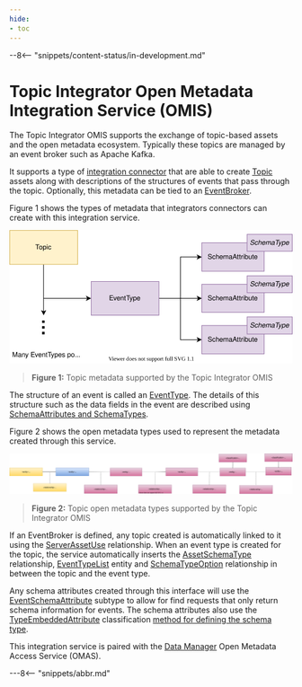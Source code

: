 ```yaml
---
hide:
- toc
---
```


<!-- SPDX-License-Identifier: CC-BY-4.0 -->
<!-- Copyright Contributors to the Egeria project. -->

--8<-- "snippets/content-status/in-development.md"

# Topic Integrator Open Metadata Integration Service (OMIS)

The Topic Integrator OMIS supports the exchange of topic-based assets and the open metadata ecosystem.
Typically these topics are managed by an event broker such as Apache Kafka.

It supports a type of [integration connector](./concepts/integration-connector)
that are able to create [Topic](./types/2/0223-Events-and-Logs)
assets along with descriptions of the structures of events that pass through the topic.
Optionally, this metadata can be tied to an [EventBroker](./types/0/0050-Applications-and-Processes).

Figure 1 shows the types of metadata that integrators connectors can create with this integration service.

![Figure 1](./services/omas/data-manager/topic-model.svg)
> **Figure 1:** Topic metadata supported by the Topic Integrator OMIS 

The structure of an event is called an [EventType](./types/5/0535-Event-Schemas).
The details of this structure such as the data fields in the event are described using
[SchemaAttributes and SchemaTypes](./guides/developer/mapping-technology/modelling-schemas).

Figure 2 shows the open metadata types used to represent the metadata created through this service.

![Figure 2](./services/omas/data-manager/topic-open-metadata-types.svg)
> **Figure 2:** Topic open metadata types supported by the Topic Integrator OMIS 

If an EventBroker is defined, any topic created is automatically linked to it using the
[ServerAssetUse](./types/0/0045-Servers-and-Assets)
relationship.
When an event type is created for the topic,
the service automatically inserts the
[AssetSchemaType](./types/5/0503-Asset-Schema) relationship,
[EventTypeList](./types/5/0535-Event-Schemas) entity and
[SchemaTypeOption](./types/5/0501-Schema-Elements) relationship
in between the topic and the event type.

Any schema attributes created through this interface will use the
[EventSchemaAttribute](./types/5/0535-Event-Schemas) subtype
to allow for find requests that only return schema information for events.  The schema attributes also use
the [TypeEmbeddedAttribute](./types/5/0505-Schema-Attributes)
classification [method for defining the schema type](./guides/developer/mapping-technology/modelling-schemas).

This integration service is paired with the [Data Manager](./services/omas/data-manager/overview)
Open Metadata Access Service (OMAS).

---8<-- "snippets/abbr.md"
